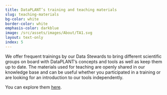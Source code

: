 ```yaml
---
title: DataPLANT’s training and teaching materials
slug: teaching-materials
bg-color: white
border-color: white
emphasis-color: darkblue
image: /src/assets/images/About/TA1.svg
layout: text-only
index: 5
---
```


We offer frequent trainings by our Data Stewards to bring different scientific groups on board with DataPLANT’s concepts and tools as well as keep them up to date.
The materials used for teaching are openly shared in our knowledge base and can be useful whether you participated in a training or are looking for an introduction to our tools independently.

You can explore them [here](https://nfdi4plants.org/nfdi4plants.knowledgebase/docs/teaching-materials/index.html).
